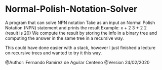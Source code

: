 # Normal-Polish-Notation-Solver
A program that can solve NPN notation
Take as an input an Normal Polish Notation (NPN) statement and prints the result
Example:  x + 2 3 + 2 2 (result is 20)
We compute the result by storing the info in a binary tree and computing the answer in the same tree in a recursive way.

This could have done easier with a stack, however I just finished a lecture on recursive trees and wanted to try it this way.

@Author: Fernando Ramirez de Aguilar Centeno
@Version 24/02/2020
